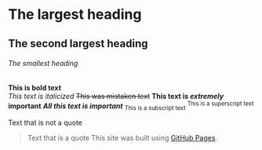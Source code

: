 # The largest heading
## The second largest heading
###### The smallest heading

**This is bold text**	
*This text is italicized*
~~This was mistaken text~~
**This text is _extremely_ important**
***All this text is important***
<sub>This is a subscript text</sub>
<sup>This is a superscript text</sup>

Text that is not a quote

> Text that is a quote
This site was built using [GitHub Pages](https://pages.github.com/).
